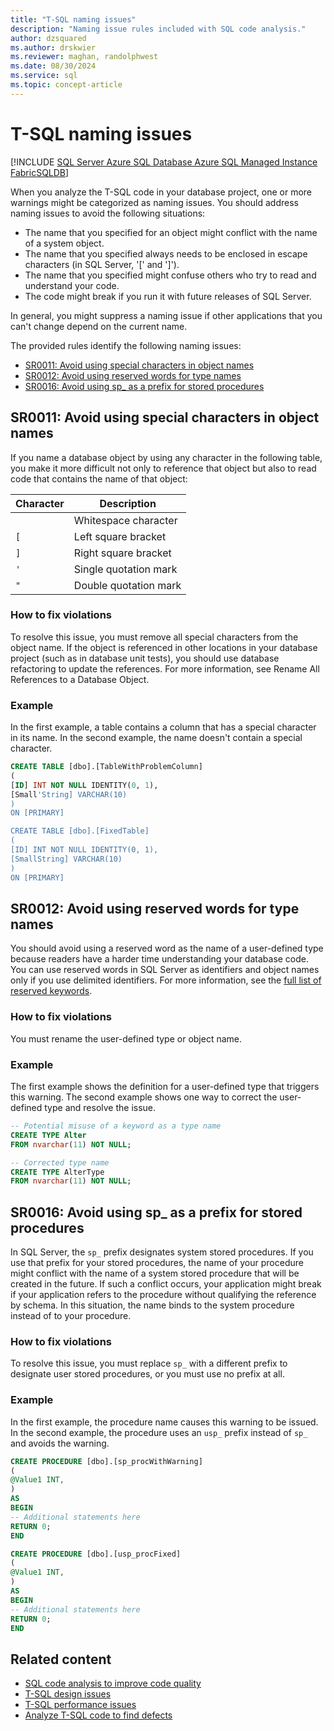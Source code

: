 ```yaml
---
title: "T-SQL naming issues"
description: "Naming issue rules included with SQL code analysis."
author: dzsquared
ms.author: drskwier
ms.reviewer: maghan, randolphwest
ms.date: 08/30/2024
ms.service: sql
ms.topic: concept-article
---
```


# T-SQL naming issues

[!INCLUDE [SQL Server Azure SQL Database Azure SQL Managed Instance FabricSQLDB](../../../../includes/applies-to-version/sql-asdb-asdbmi-fabricsqldb.md)]

When you analyze the T-SQL code in your database project, one or more warnings might be categorized as naming issues. You should address naming issues to avoid the following situations:

- The name that you specified for an object might conflict with the name of a system object.
- The name that you specified always needs to be enclosed in escape characters (in SQL Server, '[' and ']').
- The name that you specified might confuse others who try to read and understand your code.
- The code might break if you run it with future releases of SQL Server.

In general, you might suppress a naming issue if other applications that you can't change depend on the current name.

The provided rules identify the following naming issues:

- [SR0011: Avoid using special characters in object names](#sr0011-avoid-using-special-characters-in-object-names)
- [SR0012: Avoid using reserved words for type names](#sr0012-avoid-using-reserved-words-for-type-names)
- [SR0016: Avoid using sp_ as a prefix for stored procedures](#sr0016-avoid-using-sp_-as-a-prefix-for-stored-procedures)

## SR0011: Avoid using special characters in object names

If you name a database object by using any character in the following table, you make it more difficult not only to reference that object but also to read code that contains the name of that object:

| Character | Description |
| --- | --- |
| ` ` | Whitespace character |
| `[` | Left square bracket |
| `]` | Right square bracket |
| `'` | Single quotation mark |
| `"` | Double quotation mark |

### How to fix violations

To resolve this issue, you must remove all special characters from the object name. If the object is referenced in other locations in your database project (such as in database unit tests), you should use database refactoring to update the references. For more information, see Rename All References to a Database Object.

### Example

In the first example, a table contains a column that has a special character in its name. In the second example, the name doesn't contain a special character.

```sql
CREATE TABLE [dbo].[TableWithProblemColumn]
(
[ID] INT NOT NULL IDENTITY(0, 1),
[Small'String] VARCHAR(10)
)
ON [PRIMARY]

CREATE TABLE [dbo].[FixedTable]
(
[ID] INT NOT NULL IDENTITY(0, 1),
[SmallString] VARCHAR(10)
)
ON [PRIMARY]
```

## SR0012: Avoid using reserved words for type names

You should avoid using a reserved word as the name of a user-defined type because readers have a harder time understanding your database code. You can use reserved words in SQL Server as identifiers and object names only if you use delimited identifiers. For more information, see the [full list of reserved keywords](../../../../t-sql/language-elements/reserved-keywords-transact-sql.md).

### How to fix violations

You must rename the user-defined type or object name.

### Example

The first example shows the definition for a user-defined type that triggers this warning. The second example shows one way to correct the user-defined type and resolve the issue.

```sql
-- Potential misuse of a keyword as a type name
CREATE TYPE Alter
FROM nvarchar(11) NOT NULL;

-- Corrected type name
CREATE TYPE AlterType
FROM nvarchar(11) NOT NULL;
```

## SR0016: Avoid using sp_ as a prefix for stored procedures

In SQL Server, the `sp_` prefix designates system stored procedures. If you use that prefix for your stored procedures, the name of your procedure might conflict with the name of a system stored procedure that will be created in the future. If such a conflict occurs, your application might break if your application refers to the procedure without qualifying the reference by schema. In this situation, the name binds to the system procedure instead of to your procedure.

### How to fix violations

To resolve this issue, you must replace `sp_` with a different prefix to designate user stored procedures, or you must use no prefix at all.

### Example

In the first example, the procedure name causes this warning to be issued. In the second example, the procedure uses an `usp_` prefix instead of `sp_` and avoids the warning.

```sql
CREATE PROCEDURE [dbo].[sp_procWithWarning]
(
@Value1 INT,
)
AS
BEGIN
-- Additional statements here
RETURN 0;
END

CREATE PROCEDURE [dbo].[usp_procFixed]
(
@Value1 INT,
)
AS
BEGIN
-- Additional statements here
RETURN 0;
END
```

## Related content

- [SQL code analysis to improve code quality](sql-code-analysis.md)
- [T-SQL design issues](t-sql-design-issues.md)
- [T-SQL performance issues](t-sql-performance-issues.md)
- [Analyze T-SQL code to find defects](../../howto/analyze-t-sql-code-to-find-defects.md)
